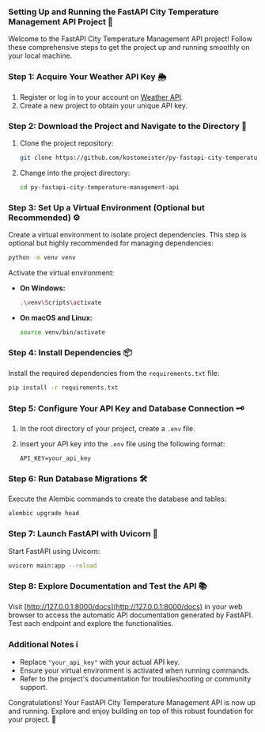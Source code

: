 ### Setting Up and Running the FastAPI City Temperature Management API Project 🚀

Welcome to the FastAPI City Temperature Management API project! Follow these comprehensive steps to get the project up and running smoothly on your local machine.

### Step 1: Acquire Your Weather API Key 🌦️

1. Register or log in to your account on [Weather API](https://www.weatherapi.com/).
2. Create a new project to obtain your unique API key.

### Step 2: Download the Project and Navigate to the Directory 📂

1. Clone the project repository:

    ```bash
    git clone https://github.com/kostomeister/py-fastapi-city-temperature-management-api
    ```

2. Change into the project directory:

    ```bash
    cd py-fastapi-city-temperature-management-api
    ```

### Step 3: Set Up a Virtual Environment (Optional but Recommended) ⚙️

Create a virtual environment to isolate project dependencies. This step is optional but highly recommended for managing dependencies:

```bash
python -m venv venv
```

Activate the virtual environment:

- **On Windows:**
  ```bash
  .\venv\Scripts\activate
  ```

- **On macOS and Linux:**
  ```bash
  source venv/bin/activate
  ```

### Step 4: Install Dependencies 📦

Install the required dependencies from the `requirements.txt` file:

```bash
pip install -r requirements.txt
```

### Step 5: Configure Your API Key and Database Connection 🗝️

1. In the root directory of your project, create a `.env` file.
2. Insert your API key into the `.env` file using the following format:

    ```plaintext
    API_KEY=your_api_key
    ```

### Step 6: Run Database Migrations 🛠️

Execute the Alembic commands to create the database and tables:

```bash
alembic upgrade head
```

### Step 7: Launch FastAPI with Uvicorn 🚂

Start FastAPI using Uvicorn:

```bash
uvicorn main:app --reload
```

### Step 8: Explore Documentation and Test the API 📚

Visit [http://127.0.0.1:8000/docs](http://127.0.0.1:8000/docs) in your web browser to access the automatic API documentation generated by FastAPI. Test each endpoint and explore the functionalities.


### Additional Notes ℹ️

- Replace `"your_api_key"` with your actual API key.
- Ensure your virtual environment is activated when running commands.
- Refer to the project's documentation for troubleshooting or community support.

Congratulations! Your FastAPI City Temperature Management API is now up and running. Explore and enjoy building on top of this robust foundation for your project. 🌟